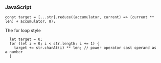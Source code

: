 



### JavaScript
```
const target = [...str].reduce((accumulator, current) => (current ** len) + accumulator, 0);
```
The for loop style
```
  let target = 0;
  for (let i = 0; i < str.length; i += 1) {
    target += str.charAt(i) ** len; // power operator cast operand as a number
  }
```

